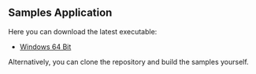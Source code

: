 ## Samples Application

Here you can download the latest executable:
* [Windows 64 Bit](https://github.com/sbaeumlisberger/VirtualizingWrapPanel/releases/download/v2.0.0/VirtualizingWrapPanelSamples.exe)

Alternatively, you can clone the repository and build the samples yourself.
